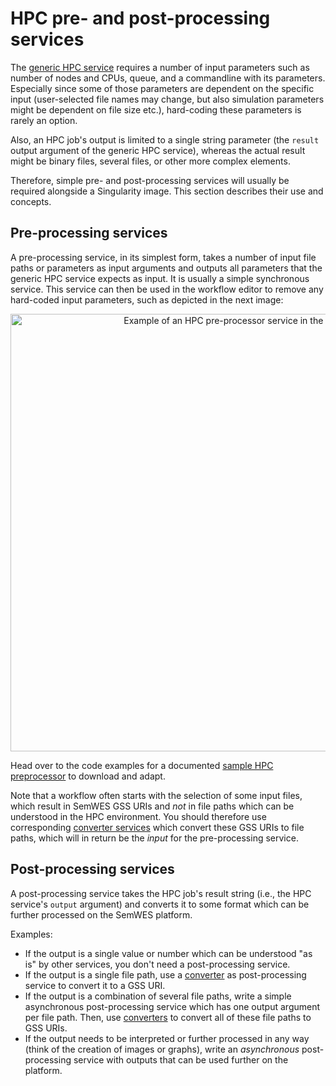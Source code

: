 # HPC pre- and post-processing services
The [generic HPC service](HPC_service.md) requires a number of input parameters
such as number of nodes and CPUs, queue, and a commandline with its parameters.
Especially since some of those parameters are dependent on the specific input
(user-selected file names may change, but also simulation parameters might be
dependent on file size etc.), hard-coding these parameters is rarely an option.

Also, an HPC job's output is limited to a single string parameter (the `result`
output argument of the generic HPC service), whereas the actual result might be
binary files, several files, or other more complex elements.

Therefore, simple pre- and post-processing services will usually be required
alongside a Singularity image. This section describes their use and concepts.

## Pre-processing services
A pre-processing service, in its simplest form, takes a number of input file
paths or parameters as input arguments and outputs all parameters that the
generic HPC service expects as input. It is usually a simple synchronous
service. This service can then be used in the workflow editor to remove any
hard-coded input parameters, such as depicted in the next image:
<p align="center">
  <img src="img_hpc/preprocessor.png"
   alt="Example of an HPC pre-processor service in the WFE" width="700px"/>
</p>

Head over to the code examples for a documented [sample HPC preprocessor](../code_examples/Python/sync_HPC_preprocessor/) to download and adapt.

Note that a workflow often starts with the selection of some input files,
which result in SemWES GSS URIs and _not_ in file paths which can be
understood in the HPC environment. You should therefore use corresponding
[converter services](HPC_gss_conversion.md) which convert these GSS URIs to 
file paths, which will in return be the _input_ for the pre-processing service.

## Post-processing services
A post-processing service takes the HPC job's result string (i.e., the HPC
service's `output` argument) and converts it to some format which can be further
processed on the SemWES platform.

Examples:
* If the output is a single value or number which can be understood "as is" by
  other services, you don't need a post-processing service.
* If the output is a single file path, use a [converter](HPC_gss_conversion.md)
  as post-processing service to convert it to a GSS URI.
* If the output is a combination of several file paths, write a simple
  asynchronous post-processing service which has one output argument per file
  path. Then, use [converters](HPC_gss_conversion.md) to convert all of these
  file paths to GSS URIs.
* If the output needs to be interpreted or further processed in any way (think
  of the creation of images or graphs), write an _asynchronous_ post-processing
  service with outputs that can be used further on the platform.
